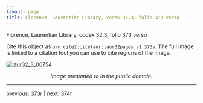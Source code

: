 ```yaml
---
layout: page
title: Florence, Laurentian Library, codex 32.3, folio 373 verso
---
```


Florence, Laurentian Library, codex 32.3, folio 373 verso

Cite this object as `urn:cite2:citelaur:laur32pages.v1:373v`.  The full image is linked to a citation tool you can use to cite regions of the image.

[![laur32_3_00754](http://www.homermultitext.org/iipsrv?IIIF=/project/homer/pyramidal/deepzoom/citelaur/laur32imgs/v1/laur32_3_00754.tif/full/800,/0/default.jpg)](http://www.homermultitext.org/ict2/?urn=urn:cite2:citelaur:laur32imgs.v1:laur32_3_00754) 

<p style="text-align: center; font-style: italic;">Image presumed to in the public domain.</p>

---

previous: [373r](../373r/) | next: [374r](../374r/)